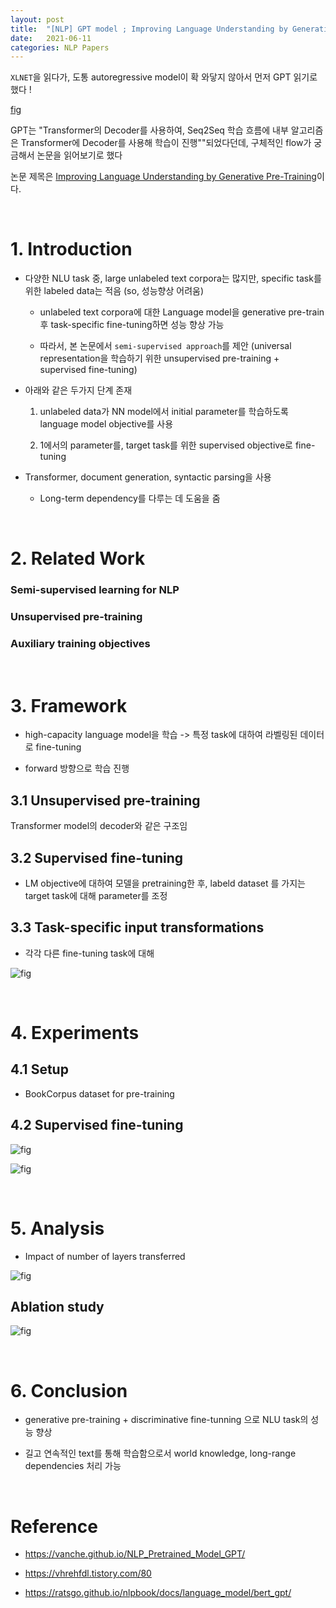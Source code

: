 ```yaml
---
layout: post
title:  "[NLP] GPT model ; Improving Language Understanding by Generative Pre-Training"
date:   2021-06-11
categories: NLP Papers
---
```


`XLNET`을 읽다가, 도통 autoregressive model이 확 와닿지 않아서 먼저 GPT 읽기로 했다 !

[fig](https://img1.daumcdn.net/thumb/R1280x0/?scode=mtistory2&fname=https%3A%2F%2Fblog.kakaocdn.net%2Fdn%2FbnTEzO%2FbtqKmoJhrF2%2FKUWQVdaSNxPkmnm10qC10k%2Fimg.png)


GPT는 "Transformer의 Decoder를 사용하여, Seq2Seq 학습 흐름에 내부 알고리즘은 Transformer에 Decoder를 사용해 학습이 진행""되었다던데, 구체적인 flow가 궁금해서 논문을 읽어보기로 했다

논문 제목은 [Improving Language Understanding by Generative Pre-Training](https://www.cs.ubc.ca/~amuham01/LING530/papers/radford2018improving.pdf)이다.


<br>

# 1.  Introduction

- 다양한 NLU task 중, large unlabeled text corpora는 많지만, specific task를 위한 labeled data는 적음 (so, 성능향상 어려움)

  - unlabeled text corpora에 대한 Language model을 generative pre-train 후 task-specific fine-tuning하면 성능 향상 가능

  - 따라서, 본 논문에서 `semi-supervised approach`를 제안 (universal representation을 학습하기 위한 unsupervised pre-training + supervised fine-tuning)


- 아래와 같은 두가지 단계 존재

    1. unlabeled data가 NN model에서 initial parameter를 학습하도록 language model objective를 사용

    2. 1에서의 parameter를, target task를 위한 supervised objective로 fine-tuning


- Transformer, document generation, syntactic parsing을 사용

    - Long-term dependency를 다루는 데 도움을 줌

<br>

# 2. Related Work

### Semi-supervised learning for NLP

### Unsupervised pre-training

### Auxiliary training objectives

<br>

# 3. Framework

-  high-capacity language model을 학습 -> 특정 task에 대하여 라벨링된 데이터로 fine-tuning

- forward 방향으로 학습 진행

## 3.1 Unsupervised pre-training

Transformer model의 decoder와 같은 구조임

## 3.2 Supervised fine-tuning

- LM objective에 대하여 모델을 pretraining한 후, labeld dataset 를 가지는 target task에 대해 parameter를 조정

## 3.3 Task-specific input transformations

- 각각 다른 fine-tuning task에 대해

![fig](https://vanche.github.io/assets/images/gpt/gpt_architecture.png)

<br>

# 4. Experiments

## 4.1 Setup

- BookCorpus dataset for pre-training

## 4.2 Supervised fine-tuning

![fig](https://vanche.github.io/assets/images/gpt/table1.png)

![fig](https://vanche.github.io/assets/images/gpt/table2_3.png)


<br>

# 5. Analysis

- Impact of number of layers transferred

![fig](https://vanche.github.io/assets/images/gpt/figure2.png)

## Ablation study

![fig](https://vanche.github.io/assets/images/gpt/table5.png)

<br>

# 6. Conclusion

- generative pre-training +  discriminative fine-tunning 으로 NLU task의 성능 향상

- 길고 연속적인 text를 통해 학습함으로서 world knowledge, long-range dependencies 처리 가능


<br>

# Reference

- https://vanche.github.io/NLP_Pretrained_Model_GPT/

- https://vhrehfdl.tistory.com/80

- https://ratsgo.github.io/nlpbook/docs/language_model/bert_gpt/
